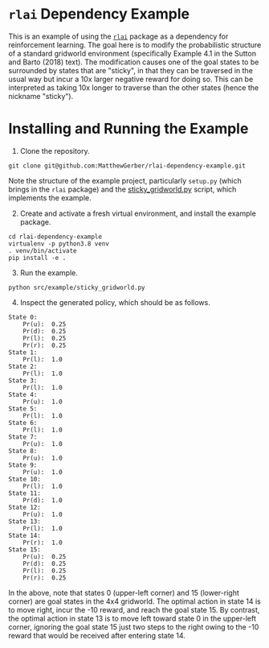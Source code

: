 # `rlai` Dependency Example
This is an example of using the [`rlai`](https://github.com/MatthewGerber/rlai) package as a dependency for 
reinforcement learning. The goal here is to modify the probabilistic structure of a standard gridworld environment 
(specifically Example 4.1 in the Sutton and Barto (2018) text). The modification causes one of the goal states to be 
surrounded by states that are "sticky", in that they can be traversed in the usual way but incur a 10x larger negative 
reward for doing so. This can be interpreted as taking 10x longer to traverse than the other states (hence the nickname 
"sticky").

# Installing and Running the Example

1. Clone the repository.
```
git clone git@github.com:MatthewGerber/rlai-dependency-example.git
```
Note the structure of the example project, particularly `setup.py` (which brings in the `rlai` package) and the 
[sticky_gridworld.py](src/example/sticky_gridworld.py) script, which implements the example.

2.  Create and activate a fresh virtual environment, and install the example package.
```
cd rlai-dependency-example
virtualenv -p python3.8 venv
. venv/bin/activate
pip install -e .
```

3. Run the example.
```
python src/example/sticky_gridworld.py
```

4. Inspect the generated policy, which should be as follows.
```
State 0:
	Pr(u):  0.25
	Pr(d):  0.25
	Pr(l):  0.25
	Pr(r):  0.25
State 1:
	Pr(l):  1.0
State 2:
	Pr(l):  1.0
State 3:
	Pr(l):  1.0
State 4:
	Pr(u):  1.0
State 5:
	Pr(l):  1.0
State 6:
	Pr(l):  1.0
State 7:
	Pr(u):  1.0
State 8:
	Pr(u):  1.0
State 9:
	Pr(u):  1.0
State 10:
	Pr(l):  1.0
State 11:
	Pr(d):  1.0
State 12:
	Pr(u):  1.0
State 13:
	Pr(l):  1.0
State 14:
	Pr(r):  1.0
State 15:
	Pr(u):  0.25
	Pr(d):  0.25
	Pr(l):  0.25
	Pr(r):  0.25
```
In the above, note that states 0 (upper-left corner) and 15 (lower-right corner) are goal states in the 4x4 gridworld. 
The optimal action in state 14 is to move right, incur the -10 reward, and reach the goal state 15. By contrast, the 
optimal action in state 13 is to move left toward state 0 in the upper-left corner, ignoring the goal state 15 just two 
steps to the right owing to the -10 reward that would be received after entering state 14.